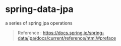 # spring-data-jpa
a series of spring jpa operations

>Reference : https://docs.spring.io/spring-data/jpa/docs/current/reference/html/#preface
